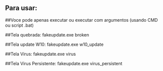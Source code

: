## Para usar:

##Voce pode apenas executar ou executar com argumentos (usando CMD ou script .bat)

##Tela quebrada: fakeupdate.exe broken

##Tela update W10: fakeupdate.exe w10_update

##Tela Virus: fakeupdate.exe virus

##Tela Virus Persistente: fakeupdate.exe virus_persistent

